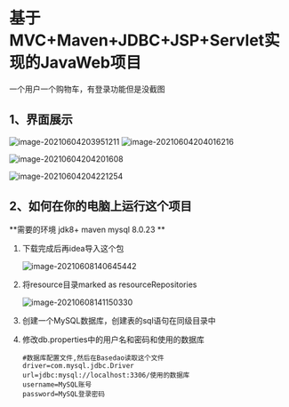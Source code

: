 



# 基于MVC+Maven+JDBC+JSP+Servlet实现的JavaWeb项目

一个用户一个购物车，有登录功能但是没截图
## 1、界面展示

![image-20210604203951211](https://i.loli.net/2021/06/08/SfTF2CtjMueZp9o.png)
![image-20210604204016216](https://i.loli.net/2021/06/08/5BikSqwl9vpaCUJ.png)

![image-20210604204201608](https://i.loli.net/2021/06/08/FJcQenrNgGO75bP.png)

![image-20210604204221254](https://i.loli.net/2021/06/08/vpu4Fx6GBe28X1h.png)



## 2、如何在你的电脑上运行这个项目


**需要的环境
jdk8+
maven
mysql 8.0.23
**
1. 下载完成后再idea导入这个包

   ![image-20210608140645442](https://i.loli.net/2021/06/08/szZ8ug5BQC13nk2.png)

2. 将resource目录marked as resourceRepositories

   ![image-20210608141150330](https://i.loli.net/2021/06/08/XbVThcnNaD3SUgY.png)

3. 创建一个MySQL数据库，创建表的sql语句在同级目录中

4. 修改db.properties中的用户名和密码和使用的数据库

   ```properties
   #数据库配置文件,然后在Basedao读取这个文件
   driver=com.mysql.jdbc.Driver
   url=jdbc:mysql://localhost:3306/使用的数据库
   username=MySQL账号
   password=MySQL登录密码
   ```


